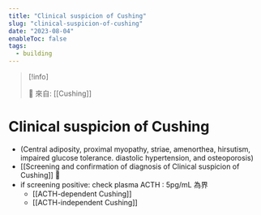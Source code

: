 ```yaml
---
title: "Clinical suspicion of Cushing"
slug: "clinical-suspicion-of-cushing"
date: "2023-08-04"
enableToc: false
tags:
  - building
---
```


> [!info]
>
> 🌱 來自: [[Cushing]]

# Clinical suspicion of Cushing

- (Central adiposity, proximal myopathy, striae, amenorthea, hirsutism, impaired glucose tolerance. diastolic hypertension, and osteoporosis)
- [[Screening and confirmation of diagnosis of Clinical suspicion of Cushing]] 󰒗
- if screening positive:  check plasma ACTH : 5pg/mL 為界
    - [[ACTH-dependent Cushing]]
    - [[ACTH-independent Cushing]]
